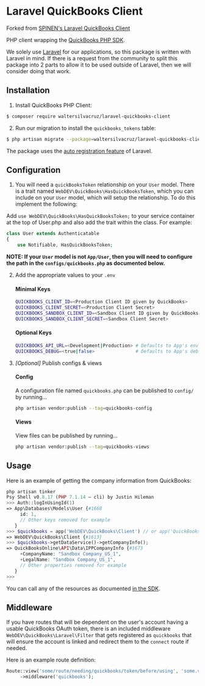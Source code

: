 # Laravel QuickBooks Client

Forked from [SPINEN's Laravel QuickBooks Client](https://github.com/spinen/laravel-quickbooks-client)

[comment]: <> ([![Latest Stable Version]&#40;https://poser.pugx.org/waltersilvacruz/laravel-quickbooks-client/v/stable&#41;]&#40;https://packagist.org/packages/waltersilvacruz/laravel-quickbooks-client&#41;)

[comment]: <> ([![Latest Unstable Version]&#40;https://poser.pugx.org/waltersilvacruz/laravel-quickbooks-client/v/unstable&#41;]&#40;https://packagist.org/packages/waltersilvacruz/laravel-quickbooks-client&#41;)

[comment]: <> ([![Total Downloads]&#40;https://poser.pugx.org/waltersilvacruz/laravel-quickbooks-client/downloads&#41;]&#40;https://packagist.org/packages/waltersilvacruz/laravel-quickbooks-client&#41;)

[comment]: <> ([![License]&#40;https://poser.pugx.org/waltersilvacruz/laravel-quickbooks-client/license&#41;]&#40;https://packagist.org/packages/waltersilvacruz/laravel-quickbooks-client&#41;)

PHP client wrapping the [QuickBooks PHP SDK](https://github.com/intuit/QuickBooks-V3-PHP-SDK).

We solely use [Laravel](https://www.laravel.com) for our applications, so this package is written with Laravel in mind. If there is a request from the community to split this package into 2 parts to allow it to be used outside of Laravel, then we will consider doing that work.

## Installation

1. Install QuickBooks PHP Client:

```bash
$ composer require waltersilvacruz/laravel-quickbooks-client
```

2. Run our migration to install the `quickbooks_tokens` table:

```bash
$ php artisan migrate --package=waltersilvacruz/laravel-quickbooks-client
```

The package uses the [auto registration feature](https://laravel.com/docs/packages#package-discovery) of Laravel.

## Configuration

1. You will need a ```quickBooksToken``` relationship on your ```User``` model.  There is a trait named ```WebDEV\QuickBooks\HasQuickBooksToken```, which you can include on your ```User``` model, which will setup the relationship. To do this implement the following:

Add ```use WebDEV\QuickBooks\HasQuickBooksToken;``` to your service container at the top of User.php
and also add the trait within the class. For example:

```php
class User extends Authenticatable
{
    use Notifiable, HasQuickBooksToken;
```
    
**NOTE: If your ```User``` model is not ```App/User```, then you will need to configure the path in the ```configs/quickbooks.php``` as documented below.**

2. Add the appropriate values to your ```.env```

    #### Minimal Keys
    ```bash
    QUICKBOOKS_CLIENT_ID=<Production Client ID given by QuickBooks>
    QUICKBOOKS_CLIENT_SECRET=<Production Client Secret>
    QUICKBOOKS_SANDBOX_CLIENT_ID=<Sandbox Client ID given by QuickBooks>
    QUICKBOOKS_SANDBOX_CLIENT_SECRET=<Sandbox Client Secret>
    ```

    #### Optional Keys
    ```bash
    QUICKBOOKS_API_URL=<Development|Production> # Defaults to App's env value
    QUICKBOOKS_DEBUG=<true|false>               # Defaults to App's debug value
    ```

3. _[Optional]_ Publish configs & views

    #### Config
    A configuration file named ```quickbooks.php``` can be published to ```config/``` by running...
    
    ```bash
    php artisan vendor:publish --tag=quickbooks-config
    ```
    
    #### Views
    View files can be published by running...
    
    ```bash
    php artisan vendor:publish --tag=quickbooks-views
    ```

## Usage

Here is an example of getting the company information from QuickBooks:

```php
php artisan tinker
Psy Shell v0.8.17 (PHP 7.1.14 — cli) by Justin Hileman
>>> Auth::logInUsingId(1)
=> App\Databases\Models\User {#1668
     id: 1,
     // Other keys removed for example
   }
>>> $quickbooks = app('WebDEV\QuickBooks\Client') // or app('QuickBooks')
=> WebDEV\QuickBooks\Client {#1613}
>>> $quickbooks->getDataService()->getCompanyInfo();
=> QuickBooksOnline\API\Data\IPPCompanyInfo {#1673
     +CompanyName: "Sandbox Company_US_1",
     +LegalName: "Sandbox Company_US_1",
     // Other properties removed for example
   }
>>>
```

You can call any of the resources as documented [in the SDK](https://intuit.github.io/QuickBooks-V3-PHP-SDK/quickstart.html).

## Middleware

If you have routes that will be dependent on the user's account having a usable QuickBooks OAuth token, there is an included middleware ```WebDEV\QuickBooks\Laravel\Filter``` that gets registered as ```quickbooks``` that will ensure the account is linked and redirect them to the `connect` route if needed.

Here is an example route definition:

```php
Route::view('some/route/needing/quickbooks/token/before/using', 'some.view')
     ->middleware('quickbooks');
```
